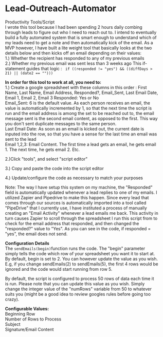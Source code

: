 # Lead-Outreach-Automator<br>
Productivity Tools/Script <br>
I wrote this tool because I had been spending 2 hours daily combing through leads to figure out who I need to reach out to.
I intend to eventually build a fully automated system that is smart enough to understand which of my leads need to get a note and then automatically kick of the email.
As a MVP however, I have built a lite weight tool that basically looks at the two details below and then kicks off an email depending on their values:<br>
1.) Whether the recipient has responded to any of my previous emails<br>
2.) Whether my previous email was sent less than 3 weeks ago
This if-statement guides that logic : ``` if ((responded != "yes") && ((diffDays > 21) || (date2 == "")))```

<b>In order for this tool to work at all, you need to:</b><br>
1.) Create a google spreadsheet with these columns in this order : First Name,	Last Name,	Email Address,	Responded?,	Email_Sent,	Last Email Date,	Email 1,	Email 2,	Email 3
Responded: Yes or No<br>
Email_Sent: 6 is the default value. As each person receives an email, the value is automatically incremented by 1, so that the next time the script is run and the email address
is among the set to be reached out to, the email message sent is the second email content, as opposed to the first. This way you don't sent duplicate messages to the same person.<br>
Last Email Date: As soon as an email is kicked out, the current date is inputed into the row, so that you have a sense for the last time an email was sent to the lead<br>
Email 1,2,3: Email Content. The first time a lead gets an email, he gets email 1. The next time, he gets email 2. Etc.<br>

2.)Click "tools", and select "script editor"<br>

3.) Copy and paste the code into the script editor<br>

4.) Update/configure the code as necessary to match your purposes<br>

Note: The way I have setup this system on my machine, the "Responded" field is automatically updated whenever a lead replies to one of my emails.
I utilized Zapier and Pipedrive to make this happen. Since every lead that comes through our sources is automatically imported into a tool called
"PipeDrive" that I currently use, I have instituted a process of manually creating an "Email Activity" whenever a lead emails me back.
This activity in turn causes Zapier to scroll through the spreadsheet I run this script from to check for the email address that responded, and then
changed the "responded?" value to "Yes". As you can see in the code, if responded = "yes", the email does not send.


<b>Configuration Details</b><br>
The ```sendEmails(begin)```function runs the code. The "begin" parameter simply tells the code which row of your spreadsheet you want it to start at.
By default, begin is set to 2. You can however update the value as you wish. E.g, if you change sendEmails(2) to sendEmails(5), the first 4 rows would be ignored
and the code would start running from row 5.<br>

By default, the script is configured to process 50 rows of data each time it is run. Please note that you can update this value as you wish.
Simply change the integer value of the "numRows" variable from 50 to whatever suits you (might be a good idea to review googles rules before going too crazy).<br>

<b>Configurable Values:</b><br>
Beginning Row<br>
Number of Rows to Process<br>
Subject<br>
Signature/Email Content<br>

